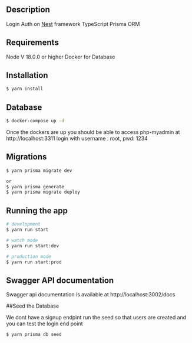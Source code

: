 
## Description

Login Auth on [Nest](https://github.com/nestjs/nest) framework 
TypeScript
Prisma ORM

## Requirements
Node V 18.0.0 or higher
Docker for Database

## Installation

```bash
$ yarn install
```

## Database
```bash
$ docker-compose up -d
```
Once the dockers are up you should be able to access php-myadmin at http://localhost:3311
login with username : root, pwd: 1234

## Migrations

```bash
$ yarn prisma migrate dev

or 
$ yarn prisma generate
$ yarn prisma migrate deploy

```

## Running the app

```bash
# development
$ yarn run start

# watch mode
$ yarn run start:dev

# production mode
$ yarn run start:prod
```

## Swagger API documentation
Swagger api documentation is available at http://localhost:3002/docs

##Seed the Database 

We dont have a signup endpint run the seed so that users are created and you can test the login end point
```bash
$ yarn prisma db seed

```



